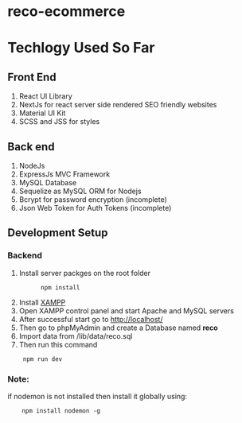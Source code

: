 # reco-ecommerce

# Techlogy Used So Far

## Front End

<ol>
<li>React UI Library</li>
<li>NextJs for react server side rendered SEO friendly websites </li>
<li>Material UI Kit</li>
<li>SCSS and JSS for styles</li>
</ol> 


## Back end

<ol>
<li>NodeJs </li>
<li>ExpressJs MVC Framework</li>
<li>MySQL Database</li>
<li>Sequelize as MySQL ORM for Nodejs</li>
<li>Bcrypt for password encryption (incomplete)</li>
<li>Json Web Token for Auth Tokens (incomplete)</li>
</ol> 

## Development Setup

### Backend

   <ol>
  <li>Install server packges on the root folder</li>
  
          npm install
   
   
  <li>Install <a href="https://www.apachefriends.org/index.html" target=_blank">XAMPP</a> </li>
  <li> Open XAMPP control panel and start Apache and MySQL servers</li>
  <li>After successful start go to <a href="http://localhost/" target="_blank">http://localhost/</a></li>
  <li>Then go to phpMyAdmin and create a Database named <b>reco</b></li>
  <li> Import data from /lib/data/reco.sql</li>
  <li> Then run this command </li>
   
     npm run dev
  </ol>
  
  ### Note:
  <p>if nodemon is not installed then install it globally using: </p>
        
        npm install nodemon -g
